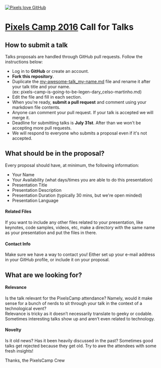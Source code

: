 [![Pixels love GitHub](http://pixels.camp/img/pixels_camp_loves_github.svg)](http://pixels.camp)


# [Pixels Camp 2016](http://pixels.camp) Call for Talks


## How to submit a talk

Talks proposals are handled through GitHub pull requests. Follow the instructions below:

* Log in to **GitHub** or create an account.
* **Fork this repository**.
* Duplicate the [my-awesome-talk_my-name.md](https://github.com/PixelsCamp/pixels_camp_talks_2016/blob/master/my-awesome-talk_my-name.md) file and rename it after your talk title and your name.  
(ex: pixels-camp-is-going-to-be-legen-dary_celso-martinho.md)
* Edit the file and fill in each section.
* When you're ready, **submit a pull request** and comment using your markdown file contents.
* Anyone can comment your pull request. If your talk is accepted we will merge it.
* Deadline for submitting talks is **July 31st**. After than we won't be accepting more pull requests.
* We will respond to everyone who submits a proposal even if it's not accepted.


## What should be in the proposal?

Every proposal should have, at minimum, the following information: 

* Your Name
* Your Availability (what days/times you are able to do this presentation)
* Presentation Title
* Presentation Description
* Presentation Duration (typically 30 mins, but we're open minded)
* Presentation Language


#### Related Files

If you want to include any other files related to your presentation, like keynotes, code samples, videos, etc, make a directory with the same name as your presentation and put the files in there.

#### Contact Info

Make sure we have a way to contact you! Either set up your e-mail address in your GitHub profile, or include it on your proposal.


## What are we looking for?

#### Relevance

Is the talk relevant for the PixelsCamp attendance? Namely, would it make sense for a bunch of nerds to sit through your talk in the context of a technological event?  
Relevance is tricky as it doesn’t necessarily translate to geeky or codable. Sometimes interesting talks show up and aren’t even related to technology.

#### Novelty

Is it old news? Has it been heavily discussed in the past? Sometimes good talks get rejected because they get old. Try to awe the attendees with some fresh insights!


Thanks, the PixelsCamp Crew